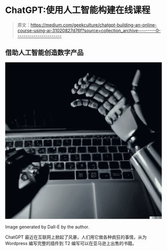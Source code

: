 # ChatGPT:使用人工智能构建在线课程

> 原文：<https://medium.com/geekculture/chatgpt-building-an-online-course-using-ai-31020827d76f?source=collection_archive---------0----------------------->

## 借助人工智能创造数字产品

![](img/cf7a0d682873e7c6d4e8ef0d431589b2.png)

Image generated by Dall-E by the author.

ChatGPT 最近在互联网上掀起了风暴，人们用它做各种疯狂的事情，从为 Wordpress 编写完整的插件到 T2 编写可以在亚马逊上出售的书籍。